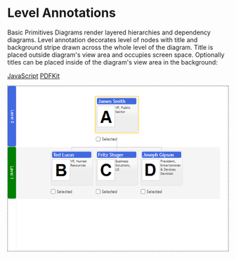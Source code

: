 # Level Annotations

Basic Primitives Diagrams render layered hierarchies and dependency diagrams. Level annotation decorates level of nodes with title and background stripe drawn across the whole level of the diagram. Title is placed outside diagram's view area and occupies screen space. Optionally titles can be placed inside of the diagram's view area in the background:

[JavaScript](javascript.controls/CaseLevelAnnotation.html)
[PDFKit](pdfkit.plugins/LevelAnnotation.html)

![Screenshot](javascript.controls/__image_snapshots__/CaseLevelAnnotation-snap.png)